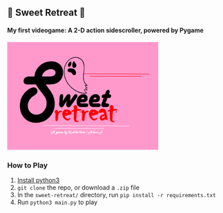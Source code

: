 ## 👻 Sweet Retreat 🍪
#### My first videogame: A 2-D action sidescroller, powered by Pygame
<img src="images/splash_screen.png" width="350" height="250">

### How to Play
1. [Install python3](https://www.python.org/downloads/)
2. ``git clone`` the repo, or download a ``.zip`` file
3. In the ``sweet-retreat/`` directory, run ``pip install -r requirements.txt``
4. Run ``python3 main.py`` to play